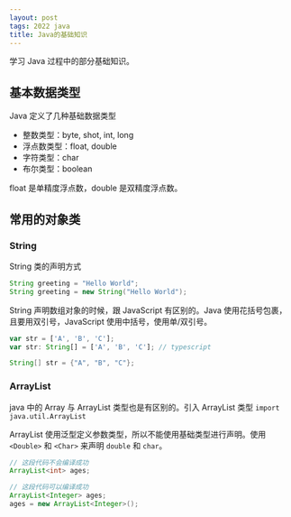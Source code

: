 ```yaml
---
layout: post
tags: 2022 java
title: Java的基础知识
---
```


学习 Java 过程中的部分基础知识。

## 基本数据类型

Java 定义了几种基础数据类型

- 整数类型：byte, shot, int, long
- 浮点数类型：float, double
- 字符类型：char
- 布尔类型：boolean

float 是单精度浮点数，double 是双精度浮点数。

## 常用的对象类

### String

String 类的声明方式

```java
String greeting = "Hello World";
String greeting = new String("Hello World");
```

String 声明数组对象的时候，跟 JavaScript 有区别的。Java 使用花括号包裹，且要用双引号，JavaScript 使用中括号，使用单/双引号。

```js
var str = ['A', 'B', 'C'];
var str: String[] = ['A', 'B', 'C']; // typescript
```

```java
String[] str = {"A", "B", "C"};
```

### ArrayList

java 中的 Array 与 ArrayList 类型也是有区别的。引入 ArrayList 类型 `import java.util.ArrayList`

ArrayList 使用泛型定义参数类型，所以不能使用基础类型进行声明。使用 `<Double>` 和 `<Char>` 来声明 `double` 和 `char`。

```java
// 这段代码不会编译成功
ArrayList<int> ages;

// 这段代码可以编译成功
ArrayList<Integer> ages;
ages = new ArrayList<Integer>();
```
